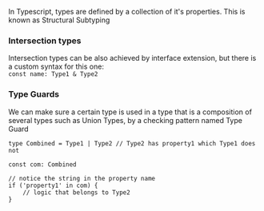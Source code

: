 In Typescript, types are defined by a collection of it's properties. This is known as Structural 
Subtyping

### Intersection types
Intersection types can be also achieved by interface extension, but there is a custom syntax for this one:  
`const name: Type1 & Type2`

### Type Guards
We can make sure a certain type is used in a type that is a composition of several types such as
Union Types, by a checking pattern named Type Guard
```
type Combined = Type1 | Type2 // Type2 has property1 which Type1 does not

const com: Combined

// notice the string in the property name
if ('property1' in com) {
    // logic that belongs to Type2
}
```

